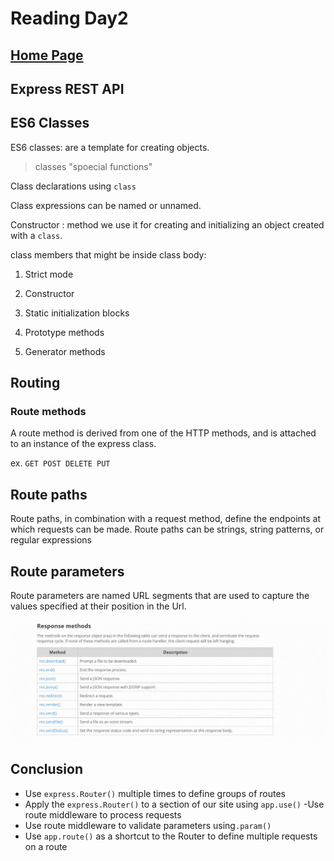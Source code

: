 # Reading Day2

## [Home Page](/README.md) 

## Express REST API
## ES6 Classes
ES6 classes: are a template for creating objects.

> classes "spoecial functions"

Class declarations using `class`

Class expressions can be named or unnamed.

Constructor : method we use it for creating  and initializing an object created with a `class`.

class members that might be inside class body:

1. Strict mode

2. Constructor

3. Static initialization blocks

4. Prototype methods

5. Generator methods

## Routing

### Route methods

A route method is derived from one of the HTTP methods, and is attached to an instance of the express class.

ex. `GET POST DELETE PUT`

## Route paths

Route paths, in combination with a request method, define the endpoints at which requests can be made. Route paths can be strings, string patterns, or regular expressions


## Route parameters
Route parameters are named URL segments that are used to capture the values specified at their position in the Url.

![](./images/reading/read.jpg)

## Conclusion

- Use `express.Router()` multiple times to define groups of routes
- Apply the `express.Router()` to a section of our site using `app.use()`
-Use route middleware to process requests
- Use route middleware to validate parameters using`.param()`
- Use `app.route()` as a shortcut to the Router to define multiple requests on a route